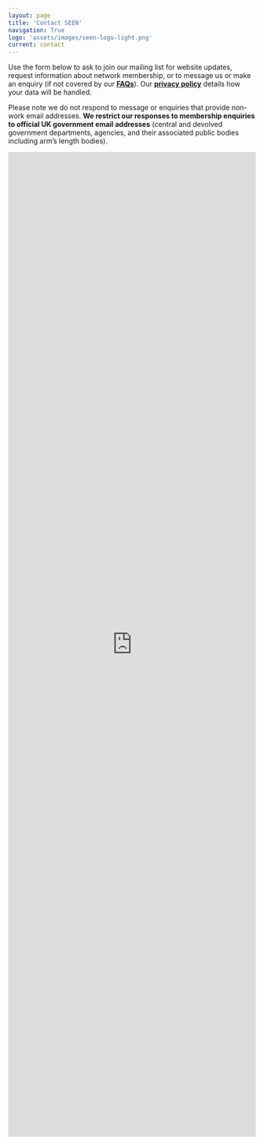 ```yaml
---
layout: page
title: 'Contact SEEN'
navigation: True
logo: 'assets/images/seen-logo-light.png'
current: contact
---
```


Use the form below to ask to join our mailing list for website updates, request information about network membership, or to message us or make an enquiry (if not covered by our **[FAQs](/faq/)**). Our **[privacy policy](/privacy/)** details how your data will be handled.

Please note we do not respond to message or enquiries that provide non-work email addresses.  **We restrict our responses to membership enquiries to official UK government email addresses** (central and devolved government departments, agencies, and their associated public bodies including arm’s length bodies).

<iframe src="https://docs.google.com/forms/d/e/1FAIpQLSeCJIsm0T4C8V6ie5dxVy7NAsNpdSXvTl10RfQR4GwDRXhZTQ/viewform?embedded=true" width="100%" height="2000" frameborder="0" marginheight="0" marginwidth="0" scrolling="no">Loading…</iframe>
